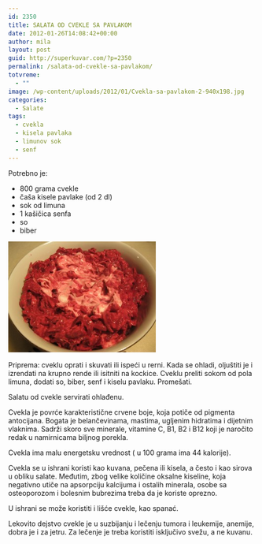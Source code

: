 ```yaml
---
id: 2350
title: SALATA OD CVEKLE SA PAVLAKOM
date: 2012-01-26T14:08:42+00:00
author: mila
layout: post
guid: http://superkuvar.com/?p=2350
permalink: /salata-od-cvekle-sa-pavlakom/
totvreme:
  - ""
image: /wp-content/uploads/2012/01/Cvekla-sa-pavlakom-2-940x198.jpg
categories:
  - Salate
tags:
  - cvekla
  - kisela pavlaka
  - limunov sok
  - senf
---
```

Potrebno je:

  * 800 grama cvekle
  * čaša kisele pavlake (od 2 dl)
  * sok od limuna
  * 1 kašičica senfa
  * so
  * biber

<img class="alignnone size-medium wp-image-2351" title="Cvekla sa pavlakom# (2)" src="/wp-content/uploads/2012/01/Cvekla-sa-pavlakom-2-300x225.jpg" alt="" width="300" height="225" /> 

Priprema: cveklu oprati i skuvati ili ispeći u rerni. Kada se ohladi, oljuštiti je i izrendati na krupno rende ili isitniti na kockice. Cveklu preliti sokom od pola limuna, dodati so, biber, senf i kiselu pavlaku. Promešati.

Salatu od cvekle servirati ohlađenu.

Cvekla je povrće karakteristične crvene boje, koja potiče od pigmenta antocijana. Bogata je belančevinama, mastima, ugljenim hidratima i dijetnim vlaknima. Sadrži skoro sve minerale, vitamine C, B1, B2 i B12 koji je naročito redak u namirnicama biljnog porekla.

Cvekla ima malu energetsku vrednost ( u 100 grama ima 44 kalorije).

Cvekla se u ishrani koristi kao kuvana, pečena ili kisela, a često i kao sirova u obliku salate. Međutim, zbog velike količine oksalne kiseline, koja negativno utiče na apsorpciju kalcijuma i ostalih minerala, osobe sa osteoporozom i bolesnim bubrezima treba da je koriste oprezno.

U ishrani se može koristiti i lišće cvekle, kao spanać.

Lekovito dejstvo cvekle je u suzbijanju i lečenju tumora i leukemije, anemije, dobra je i za jetru. Za lečenje je treba koristiti isključivo svežu, a ne kuvanu.